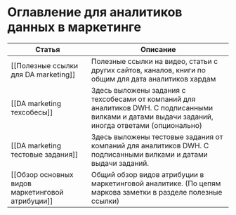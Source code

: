 # Оглавление для аналитиков данных в маркетинге



| Статья                                           | Описание                                                                                                                                           |
| ------------------------------------------------ | -------------------------------------------------------------------------------------------------------------------------------------------------- |
| [[Полезные ссылки для DA marketing]]             | Полезные ссылки на видео, статьи с других сайтов, каналов, книги по общим для дата аналитиков хардам                                               |
| [[DA marketing техсобесы]]                       | Здесь выложены задания с техсобесами от компаний для аналитиков DWH. С подписанными вилками и датами выдачи заданий, иногда ответами (опционально) |
| [[DA marketing тестовые задания]]                | Здесь выложены тестовые задания от компаний для аналитиков DWH. С подписанными вилками и датами выдачи заданий.                                    |
| [[Обзор основных видов маркетинговой атрибуции]] | Общий обзор видов атрибуции в маркетинговой аналитике. (По цепям маркова заметки в разделе полезные ссылки)                                        |
